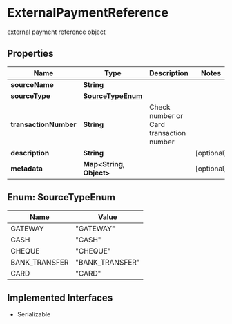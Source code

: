 

# ExternalPaymentReference

external payment reference object

## Properties

| Name | Type | Description | Notes |
|------------ | ------------- | ------------- | -------------|
|**sourceName** | **String** |  |  |
|**sourceType** | [**SourceTypeEnum**](#SourceTypeEnum) |  |  |
|**transactionNumber** | **String** | Check number or Card transaction number |  |
|**description** | **String** |  |  [optional] |
|**metadata** | **Map&lt;String, Object&gt;** |  |  [optional] |



## Enum: SourceTypeEnum

| Name | Value |
|---- | -----|
| GATEWAY | &quot;GATEWAY&quot; |
| CASH | &quot;CASH&quot; |
| CHEQUE | &quot;CHEQUE&quot; |
| BANK_TRANSFER | &quot;BANK_TRANSFER&quot; |
| CARD | &quot;CARD&quot; |


## Implemented Interfaces

* Serializable


